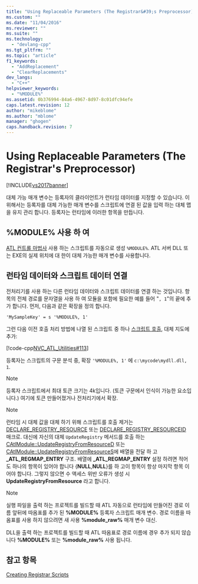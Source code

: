 ```yaml
---
title: "Using Replaceable Parameters (The Registrar&#39;s Preprocessor) | Microsoft Docs"
ms.custom: ""
ms.date: "11/04/2016"
ms.reviewer: ""
ms.suite: ""
ms.technology: 
  - "devlang-cpp"
ms.tgt_pltfrm: ""
ms.topic: "article"
f1_keywords: 
  - "AddReplacement"
  - "ClearReplacements"
dev_langs: 
  - "C++"
helpviewer_keywords: 
  - "%MODULE%"
ms.assetid: 0b376994-84a6-4967-8d97-8c01dfc94efe
caps.latest.revision: 12
author: "mikeblome"
ms.author: "mblome"
manager: "ghogen"
caps.handback.revision: 7
---
```

# Using Replaceable Parameters (The Registrar&#39;s Preprocessor)
[!INCLUDE[vs2017banner](../assembler/inline/includes/vs2017banner.md)]

대체 가능 매개 변수는 등록자의 클라이언트가 런타임 데이터를 지정할 수 있습니다.  이 위해서는 등록자를 대체 가능한 매개 변수를 스크립트에 연결 된 값을 입력 하는 대체 맵을 유지 관리 합니다.  등록자는 런타임에 이러한 항목을 만듭니다.  
  
##  <a name="_atl_using_.25.module.25"></a> %MODULE% 사용 하 여  
 [ATL 컨트롤 마법사](../atl/reference/atl-control-wizard.md) 사용 하는 스크립트를 자동으로 생성 `%MODULE%`.  ATL 서버 DLL 또는 EXE의 실제 위치에 대 한이 대체 가능한 매개 변수를 사용합니다.  
  
## 런타임 데이터와 스크립트 데이터 연결  
 전처리기를 사용 하는 다른 런타임 데이터와 스크립트 데이터를 연결 하는 것입니다.  항목의 전체 경로를 문자열을 사용 하 여 모듈을 포함에 필요한 예를 들어 "`, 1`"의 끝에 추가 합니다.  먼저, 다음과 같은 확장을 정의 합니다.  
  
```  
'MySampleKey' = s '%MODULE%, 1'  
```  
  
 그런 다음 이전 호출 처리 방법에 나열 된 스크립트 중 하나  [스크립트 호출](../atl/invoking-scripts.md), 대체 지도에 추가:  
  
 [!code-cpp[NVC_ATL_Utilities#113](../atl/codesnippet/CPP/using-replaceable-parameters-the-registrar-s-preprocessor_1.cpp)]  
  
 등록자는 스크립트의 구문 분석 중, 확장 `'%MODULE%, 1'` 에 `c:\mycode\mydll.dll, 1`.  
  
> [!NOTE]
>  등록자 스크립트에서 최대 토큰 크기는 4k입니다.  \(토큰 구문에서 인식이 가능한 요소입니다.\) 여기에 토큰 만들어졌거나 전처리기에서 확장.  
  
> [!NOTE]
>  런타임 시 대체 값을 대체 하기 위해 스크립트를 호출 제거는  [DECLARE\_REGISTRY\_RESOURCE](../Topic/DECLARE_REGISTRY_RESOURCE.md) 또는  [DECLARE\_REGISTRY\_RESOURCEID](../Topic/DECLARE_REGISTRY_RESOURCEID.md) 매크로.  대신에 자신의 대체 `UpdateRegistry` 메서드를 호출 하는  [CAtlModule::UpdateRegistryFromResourceD](../Topic/CAtlModule::UpdateRegistryFromResourceD.md) 또는  [CAtlModule::UpdateRegistryFromResourceS](../Topic/CAtlModule::UpdateRegistryFromResourceS.md)에 배열을 전달 하 고  **\_ATL\_REGMAP\_ENTRY** 구조.  배열에  **\_ATL\_REGMAP\_ENTRY** 설정 하려면 적어도 하나의 항목이 있어야 합니다 {**NULL**,**NULL**}를 하 고이 항목이 항상 마지막 항목 이어야 합니다.  그렇지 않으면 수 액세스 위반 오류가 생성 시  **UpdateRegistryFromResource** 라고 합니다.  
  
> [!NOTE]
>  실행 파일을 출력 하는 프로젝트를 빌드할 때 ATL 자동으로 런타임에 만들어진 경로 이름 앞뒤에 따옴표를 추가 된  **%MODULE%** 등록자 스크립트 매개 변수.  경로 이름을 따옴표를 사용 하지 않으려면 새 사용  **%module\_raw%** 매개 변수 대신.  
>   
>  DLL을 출력 하는 프로젝트를 빌드할 때 ATL 따옴표로 경로 이름에 경우 추가 되지 않습니다  **%MODULE%** 또는  **%module\_raw%** 사용 됩니다.  
  
## 참고 항목  
 [Creating Registrar Scripts](../atl/creating-registrar-scripts.md)